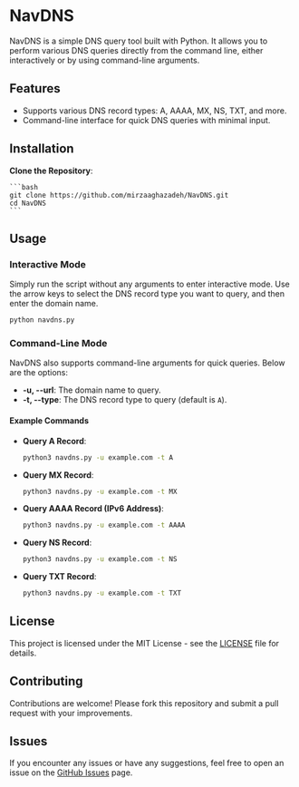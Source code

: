 # NavDNS

NavDNS is a simple DNS query tool built with Python.
 It allows you to perform various DNS queries directly from the command line, either interactively or by using command-line arguments.

## Features

- Supports various DNS record types: A, AAAA, MX, NS, TXT, and more.
- Command-line interface for quick DNS queries with minimal input.

## Installation

 **Clone the Repository**:
 
    ```bash
    git clone https://github.com/mirzaaghazadeh/NavDNS.git
    cd NavDNS
    ```



## Usage

### Interactive Mode

Simply run the script without any arguments to enter interactive mode. Use the arrow keys to select the DNS record type you want to query, and then enter the domain name.

```bash
python navdns.py
```

### Command-Line Mode

NavDNS also supports command-line arguments for quick queries. Below are the options:

- **-u, --url**: The domain name to query.
- **-t, --type**: The DNS record type to query (default is `A`).

#### Example Commands

- **Query A Record**:
    ```bash
    python3 navdns.py -u example.com -t A
    ```

- **Query MX Record**:
    ```bash
    python3 navdns.py -u example.com -t MX
    ```

- **Query AAAA Record (IPv6 Address)**:
    ```bash
    python3 navdns.py -u example.com -t AAAA
    ```

- **Query NS Record**:
    ```bash
    python3 navdns.py -u example.com -t NS
    ```

- **Query TXT Record**:
    ```bash
    python3 navdns.py -u example.com -t TXT
    ```



## License

This project is licensed under the MIT License - see the [LICENSE](LICENSE) file for details.

## Contributing

Contributions are welcome! Please fork this repository and submit a pull request with your improvements.

## Issues

If you encounter any issues or have any suggestions, feel free to open an issue on the [GitHub Issues](https://github.com/mirzaaghazadeh/NavDNS/issues) page.
